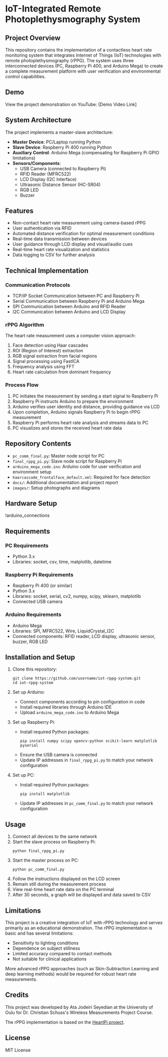 
# IoT-Integrated Remote Photoplethysmography System

## Project Overview
This repository contains the implementation of a contactless heart rate monitoring system that integrates Internet of Things (IoT) technologies with remote photoplethysmography (rPPG). The system uses three interconnected devices (PC, Raspberry Pi 400, and Arduino Mega) to create a complete measurement platform with user verification and environmental control capabilities.

## Demo
View the project demonstration on YouTube: [Demo Video Link]

## System Architecture
The project implements a master-slave architecture:

- **Master Device**: PC/Laptop running Python
- **Slave Device**: Raspberry Pi 400 running Python
- **Auxiliary Control**: Arduino Mega (compensating for Raspberry Pi GPIO limitations)
- **Sensors/Components**: 
  - USB Camera (connected to Raspberry Pi)
  - RFID Reader (MFRC522)
  - LCD Display (I2C Interface)
  - Ultrasonic Distance Sensor (HC-SR04)
  - RGB LED
  - Buzzer

## Features
- Non-contact heart rate measurement using camera-based rPPG
- User authentication via RFID
- Automated distance verification for optimal measurement conditions
- Real-time data transmission between devices
- User guidance through LCD display and visual/audio cues
- Real-time heart rate visualization and statistics
- Data logging to CSV for further analysis

## Technical Implementation

### Communication Protocols
- TCP/IP Socket Communication between PC and Raspberry Pi
- Serial Communication between Raspberry Pi and Arduino Mega
- SPI Communication between Arduino and RFID Reader
- I2C Communication between Arduino and LCD Display

### rPPG Algorithm
The heart rate measurement uses a computer vision approach:
1. Face detection using Haar cascades
2. ROI (Region of Interest) extraction
3. RGB signal extraction from facial regions
4. Signal processing using FastICA
5. Frequency analysis using FFT
6. Heart rate calculation from dominant frequency

### Process Flow
1. PC initiates the measurement by sending a start signal to Raspberry Pi
2. Raspberry Pi instructs Arduino to prepare the environment
3. Arduino verifies user identity and distance, providing guidance via LCD
4. Upon completion, Arduino signals Raspberry Pi to begin rPPG measurement
5. Raspberry Pi performs heart rate analysis and streams data to PC
6. PC visualizes and stores the received heart rate data

## Repository Contents
- `pc_comm_final.py`: Master node script for PC
- `final_rppg_pi.py`: Slave node script for Raspberry Pi
- `arduino_mega_code.ino`: Arduino code for user verification and environment setup
- `haarcascade_frontalface_default.xml`: Required for face detection
- `docs/`: Additional documentation and project report
- `images/`: Setup photographs and diagrams

## Hardware Setup

!arduino_connections


## Requirements

### PC Requirements
- Python 3.x
- Libraries: socket, csv, time, matplotlib, datetime

### Raspberry Pi Requirements
- Raspberry Pi 400 (or similar)
- Python 3.x
- Libraries: socket, serial, cv2, numpy, scipy, sklearn, matplotlib
- Connected USB camera

### Arduino Requirements
- Arduino Mega
- Libraries: SPI, MFRC522, Wire, LiquidCrystal_I2C
- Connected components: RFID reader, LCD display, ultrasonic sensor, buzzer, RGB LED

## Installation and Setup

1. Clone this repository:
   ```
   git clone https://github.com/username/iot-rppg-system.git
   cd iot-rppg-system
   ```

2. Set up Arduino:
   - Connect components according to pin configuration in code
   - Install required libraries through Arduino IDE
   - Upload `arduino_mega_code.ino` to Arduino Mega

3. Set up Raspberry Pi:
   - Install required Python packages:
     ```
     pip install numpy scipy opencv-python scikit-learn matplotlib pyserial
     ```
   - Ensure the USB camera is connected
   - Update IP addresses in `final_rppg_pi.py` to match your network configuration

4. Set up PC:
   - Install required Python packages:
     ```
     pip install matplotlib
     ```
   - Update IP addresses in `pc_comm_final.py` to match your network configuration

## Usage

1. Connect all devices to the same network
2. Start the slave process on Raspberry Pi:
   ```
   python final_rppg_pi.py
   ```
3. Start the master process on PC:
   ```
   python pc_comm_final.py
   ```
4. Follow the instructions displayed on the LCD screen
5. Remain still during the measurement process
6. View real-time heart rate data on the PC terminal
7. After 30 seconds, a graph will be displayed and data saved to CSV

## Limitations
This project is a creative integration of IoT with rPPG technology and serves primarily as an educational demonstration. The rPPG implementation is basic and has several limitations:
- Sensitivity to lighting conditions
- Dependence on subject stillness
- Limited accuracy compared to contact methods
- Not suitable for clinical applications

More advanced rPPG approaches (such as Skin-Subtraction Learning and deep learning methods) would be required for robust heart rate measurements.

## Credits
This project was developed by Ata Jodeiri Seyedian at the University of Oulu for Dr. Christian Schuss's Wireless Measurements Project Course.

The rPPG implementation is based on the [HeartPi project](https://github.com/ganeshkumartk/heartpi).

## License
MIT License
